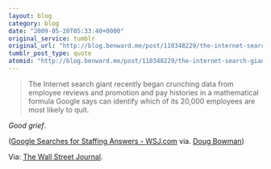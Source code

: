 ```yaml
---
layout: blog
category: blog
date: "2009-05-20T05:33:40+0000"
original_service: tumblr
original_url: "http://blog.benward.me/post/110348229/the-internet-search-giant-recently-began-crunching"
tumblr_post_type: quote
atomid: "http://blog.benward.me/post/110348229/the-internet-search-giant-recently-began-crunching"
---
```

> The Internet search giant recently began crunching data from employee reviews and promotion and pay histories in a mathematical formula Google says can identify which of its 20,000 employees are most likely to quit.

_Good grief_.

(<a href="http://online.wsj.com/article/SB124269038041932531.html">Google Searches for Staffing Answers - WSJ.com</a> via. [Doug Bowman](https://twitter.com/stop/status/1856400903))

Via: [The Wall Street Journal](http://online.wsj.com/article/SB124269038041932531.html).